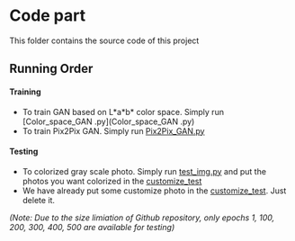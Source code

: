 # Code part
This folder contains the source code of this project

## Running Order

#### Training
 
 - To train GAN based on L\*a\*b\* color space. Simply run [Color_space_GAN .py](Color_space_GAN .py)
 - To train Pix2Pix GAN. Simply run [Pix2Pix_GAN.py](Pix2Pix_GAN.py)

#### Testing
  - To colorized gray scale photo. Simply run [test_img.py](test_img.py) and put the photos you want colorized in the [customize_test](./Data/customize_test)
  - We have already put some customize photo in the [customize_test](./Data/customize_test). Just delete it.
  
  *(Note: Due to the size limiation of Github repository, only epochs 1, 100, 200, 300, 400, 500 are available for testing)*
